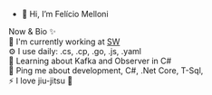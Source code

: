 - 👋 Hi, I’m Felício Melloni

Now & Bio ✨<br/>
🏢 I'm currently working at <a href="https://swfast.com.br/">SW</a><br/>
⚙️ I use daily: .cs, .cp, .go, .js, .yaml<br/>
🌱 Learning about Kafka and Observer in C#<br/>
💬 Ping me about development, C#, .Net Core, T-Sql,<br/>
⚡️ I love jiu-jitsu 🥋<br/>
